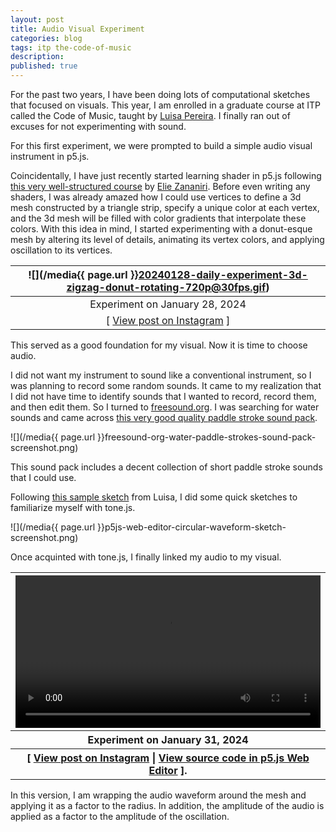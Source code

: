 ```yaml
---
layout: post
title: Audio Visual Experiment
categories: blog
tags: itp the-code-of-music
description: 
published: true
---
```


For the past two years, I have been doing lots of computational sketches that focused on visuals. This year, I am enrolled in a graduate course at ITP called the Code of Music, taught by [Luisa Pereira](https://www.luisapereira.net). I finally ran out of excuses for not experimenting with sound.

For this first experiment, we were prompted to build a simple audio visual instrument in p5.js.

Coincidentally, I have just recently started learning shader in p5.js following [this very well-structured course](https://shadertime.betamovement.net) by [Elie Zananiri](https://betamovement.net/about/). Before even writing any shaders, I was already amazed how I could use vertices to define a 3d mesh constructed by a triangle strip, specify a unique color at each vertex, and the 3d mesh will be filled with color gradients that interpolate these colors. With this idea in mind, I started experimenting with a donut-esque mesh by altering its level of details, animating its vertex colors, and applying oscillation to its vertices.

![](/media{{ page.url }}20240128-daily-experiment-3d-zigzag-donut-rotating-720p@30fps.gif) |
:---: |
Experiment on January 28, 2024 |
[ [View post on Instagram](https://www.instagram.com/p/C2pSE1JONX2/) ] |

This served as a good foundation for my visual. Now it is time to choose audio.

I did not want my instrument to sound like a conventional instrument, so I was planning to record some random sounds. It came to my realization that I did not have time to identify sounds that I wanted to record, record them, and then edit them. So I turned to [freesound.org](https://freesound.org). I was searching for water sounds and came across [this very good quality paddle stroke sound pack](https://freesound.org/people/EpicWizard/packs/17730/).

![](/media{{ page.url }}freesound-org-water-paddle-strokes-sound-pack-screenshot.png)

This sound pack includes a decent collection of short paddle stroke sounds that I could use.

Following [this sample sketch](https://editor.p5js.org/luisa/sketches/9Gqsaazs2) from Luisa, I did some quick sketches to familiarize myself with tone.js.

![](/media{{ page.url }}p5js-web-editor-circular-waveform-sketch-screenshot.png)

Once acquinted with tone.js, I finally linked my audio to my visual.

<table style="width: 100%;">
  <thead><tr><th>
    <video controls width="100%" preload="auto" loop>
      <source src="/media/{{ page.url }}20240131-daily-experiment-3d-donut-sound-visualization-1080p@60fps.mp4" type='video/mp4'>
    </video>
  </th></tr></thead>
  <tbody>
  <tr><th>
    Experiment on January 31, 2024
  </th></tr>
  <tr><th>
    [ <a href="https://www.instagram.com/p/C2yi368I6an/">View post on Instagram</a> | <a href="https://editor.p5js.org/jackbdu/sketches/YIyVY4NZw">View source code in p5.js Web Editor</a> ].
  </th></tr>
  </tbody>
</table>

In this version, I am wrapping the audio waveform around the mesh and applying it as a factor to the radius. In addition, the amplitude of the audio is applied as a factor to the amplitude of the oscillation.
